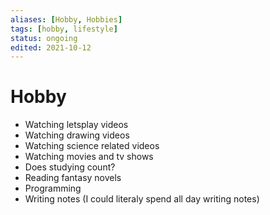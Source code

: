 ```yaml
---
aliases: [Hobby, Hobbies]
tags: [hobby, lifestyle]
status: ongoing
edited: 2021-10-12
---
```


# Hobby
- Watching letsplay videos
- Watching drawing videos
- Watching science related videos
- Watching movies and tv shows
- Does studying count?
- Reading fantasy novels
- Programming
- Writing notes (I could literaly spend all day writing notes)